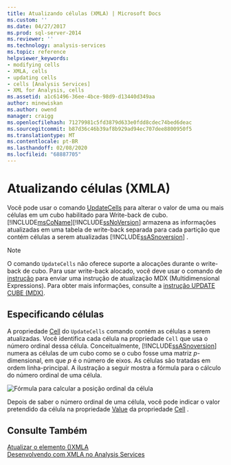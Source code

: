 ```yaml
---
title: Atualizando células (XMLA) | Microsoft Docs
ms.custom: ''
ms.date: 04/27/2017
ms.prod: sql-server-2014
ms.reviewer: ''
ms.technology: analysis-services
ms.topic: reference
helpviewer_keywords:
- modifying cells
- XMLA, cells
- updating cells
- cells [Analysis Services]
- XML for Analysis, cells
ms.assetid: a1c61496-36ee-4bce-98d9-d13440d349aa
author: minewiskan
ms.author: owend
manager: craigg
ms.openlocfilehash: 71279981c5fd3879d633e0fdd8cdec74bed6deac
ms.sourcegitcommit: b87d36c46b39af8b929ad94ec707dee8800950f5
ms.translationtype: MT
ms.contentlocale: pt-BR
ms.lasthandoff: 02/08/2020
ms.locfileid: "68887705"
---
```

# <a name="updating-cells-xmla"></a>Atualizando células (XMLA)
  Você pode usar o comando [UpdateCells](https://docs.microsoft.com/bi-reference/xmla/xml-elements-commands/updatecells-element-xmla) para alterar o valor de uma ou mais células em um cubo habilitado para Write-back de cubo. [!INCLUDE[msCoName](../../includes/msconame-md.md)][!INCLUDE[ssNoVersion](../../includes/ssnoversion-md.md)] armazena as informações atualizadas em uma tabela de write-back separada para cada partição que contém células a serem atualizadas [!INCLUDE[ssASnoversion](../../includes/ssasnoversion-md.md)] .  
  
> [!NOTE]  
>  O comando `UpdateCells` não oferece suporte a alocações durante o write-back de cubo. Para usar write-back alocado, você deve usar o comando de [instrução](https://docs.microsoft.com/bi-reference/xmla/xml-elements-commands/statement-element-xmla) para enviar uma instrução de atualização MDX (Multidimensional Expressions). Para obter mais informações, consulte a [instrução UPDATE CUBE &#40;MDX&#41;](/sql/mdx/mdx-data-manipulation-update-cube).  
  
## <a name="specifying-cells"></a>Especificando células  
 A propriedade [Cell](https://docs.microsoft.com/bi-reference/xmla/xml-elements-properties/cell-element-xmla) do `UpdateCells` comando contém as células a serem atualizadas. Você identifica cada célula na propriedade `Cell` que usa o número ordinal dessa célula. Conceitualmente, [!INCLUDE[ssASnoversion](../../includes/ssasnoversion-md.md)] numera as células de um cubo como se o cubo fosse uma matriz *p*-dimensional, em que *p* é o número de eixos. As células são tratadas em ordem linha-principal. A ilustração a seguir mostra a fórmula para o cálculo do número ordinal de uma célula.  
  
 ![Fórmula para calcular a posição ordinal da célula](https://docs.microsoft.com/analysis-services/analysis-services/dev-guide/media/cellordinalformula.gif "Fórmula para calcular a posição ordinal da célula")  
  
 Depois de saber o número ordinal de uma célula, você pode indicar o valor pretendido da célula na propriedade [Value](https://docs.microsoft.com/bi-reference/xmla/xml-elements-properties/value-element-xmla) da propriedade [Cell](https://docs.microsoft.com/bi-reference/xmla/xml-elements-properties/cell-element-xmla) .  
  
## <a name="see-also"></a>Consulte Também  
 [Atualizar o elemento &#40;&#41;XMLA](https://docs.microsoft.com/bi-reference/xmla/xml-elements-commands/update-element-xmla)   
 [Desenvolvendo com XMLA no Analysis Services](../multidimensional-models-scripting-language-assl-xmla/developing-with-xmla-in-analysis-services.md)  
  
  
